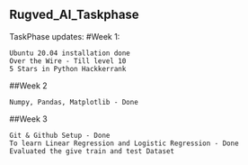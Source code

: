 ## Rugved_AI_Taskphase
TaskPhase updates:
#Week 1:

    Ubuntu 20.04 installation done
    Over the Wire - Till level 10
    5 Stars in Python Hackkerrank

##Week 2

    Numpy, Pandas, Matplotlib - Done
    
##Week 3

    Git & Github Setup - Done
    To learn Linear Regression and Logistic Regression - Done
    Evaluated the give train and test Dataset
